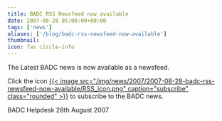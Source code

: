 ```yaml
---
title: BADC RSS Newsfeed now available
date: 2007-08-28 05:00:00+00:00
tags: ['news']
aliases: ['/blog/badc-rss-newsfeed-now-available']
thumbnail: 
icon: fas circle-info
---
```

 
 
The Latest BADC news is now available as a newsfeed.
 
Click the icon [{{< image src="/img/news/2007/2007-08-28-badc-rss-newsfeed-now-available/RSS_icon.png"  caption="subscribe" class="rounded" >}}](Latest_news.xml) to subscribe to the BADC news.
 
BADC Helpdesk
28th August 2007


 


